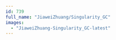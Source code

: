 ```yaml
---
id: 739
full_name: "JiaweiZhuang/Singularity_GC"
images: 
  - "JiaweiZhuang-Singularity_GC-latest"
---
```

